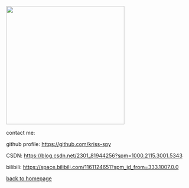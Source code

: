 
<div style="display: flex; justify-content: space-between;">
    <img src="https://github.com/kriss-spy/kriss-spy.github.io/assets/161604749/c6e88e94-7d23-4801-8ac6-cbcabcf38a82" style="width: 320px; height: auto; margin-right: 10px;">
</div>

contact me:

github profile: https://github.com/kriss-spy

CSDN: https://blog.csdn.net/2301_81944256?spm=1000.2115.3001.5343

bilibili: https://space.bilibili.com/1161124651?spm_id_from=333.1007.0.0

[back to homepage](https://kriss-spy.github.io/)

